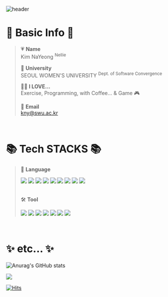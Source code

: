 ![header](https://capsule-render.vercel.app/api?type=waving&color=auto&height=300&section=header&text=Hello!%20I'm%20nanna29&fontSize=70&fontColor=ffffff)

# 🔎 Basic Info 🔎
  > :heartpulse: **Name**  
  > Kim NaYeong <sup>Nellie</sup>   
  >    
  > 🏫  **University**  
  > SEOUL WOMEN'S UNIVERSITY <sup>Dept. of Software Convergence</sup>   
  >      
  > 🙆‍♀️ **I LOVE...**   
  > Exercise, Programming, with Coffee... & Game 🎮
  > 
  > 💌 **Email**   
  > kny@swu.ac.kr
<br>
  
# 📚 Tech STACKS 📚
> 📕 **Language**  
> <div>
  > <img src="https://img.shields.io/badge/Java-007396?style=flat&logo=java&logoColor=white">
  > <img src="https://img.shields.io/badge/C++-00599C?style=flat&logo=c%2B%2B&logoColor=white">
  > <img src="https://img.shields.io/badge/C%23-000000?style=flat&logo=c%2B%2B&logoColor=white">
  > <img src="https://img.shields.io/badge/Python-3776ABstyle=flat&logo=python&logoColor=white">
  > <img src="https://img.shields.io/badge/Html5-E34F26?style=flat&logo=html5&logoColor=white">
  > <img src="https://img.shields.io/badge/Css-1572B6?style=flat&logo=css3&logoColor=white">
  > <img src="https://img.shields.io/badge/Javascript-F7DF1E?style=flat&logo=javascript&logoColor=white">
  > <img src="https://img.shields.io/badge/React-61DAFB?style=flat&logo=React&logoColor=white">
  > <img src="https://img.shields.io/badge/xaml-0C54C2?style=flat&logo=xaml&logoColor=white">
> </div>   
> <br>
> 
> 🛠 **Tool**    
> <div>
  > <img src="https://img.shields.io/badge/Visual Studio-5C2D91?style=flat&logo=visualstudio&logoColor=white">
  > <img src="https://img.shields.io/badge/Visual Studio Code-007ACC?style=flat&logo=visualstudiocode&logoColor=white">
  > <img src="https://img.shields.io/badge/Eclipse-2C2255?style=flat&logo=eclipseide&logoColor=white">
  > <img src="https://img.shields.io/badge/GitHub-181717?style=flat&logo=github&logoColor=white">
  > <img src="https://img.shields.io/badge/GitLab-FC6D26?style=flat&logo=gitlab&logoColor=white">
  > <img src="https://img.shields.io/badge/Notion-000000?style=flat&logo=notion&logoColor=white">
  > <img src="https://img.shields.io/badge/.NET-512BD4?style=flat&logo=dotnet&logoColor=white">
> </div>

<br>

# ✨ etc... ✨
![Anurag's GitHub stats](https://github-readme-stats.vercel.app/api?username=nanna29&show_icons=true&theme=tokyonight)

<img src="https://github-readme-stats.vercel.app/api/top-langs/?username=nanna29&layout=compact&theme=tokyonight">

[![Hits](https://hits.seeyoufarm.com/api/count/incr/badge.svg?url=https%3A%2F%2Fgithub.com%2Fnanna29&count_bg=%23D278FF&title_bg=%23000000&icon=&icon_color=%23E7E7E7&title=hits&edge_flat=false)](https://hits.seeyoufarm.com)



